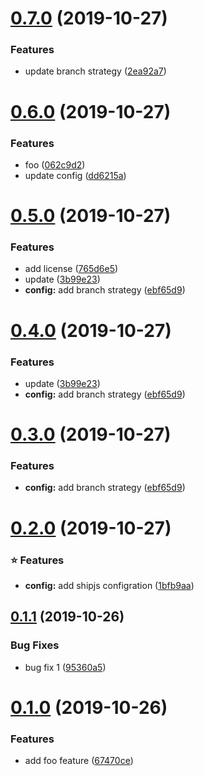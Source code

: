 # [0.7.0](https://github.com/kazupon/sandbox-shipjs/compare/v0.6.0...v0.7.0) (2019-10-27)


### Features

* update branch strategy ([2ea92a7](https://github.com/kazupon/sandbox-shipjs/commit/2ea92a7fa7d97c08c4f3ae4d6d2fb4b98a7bc9af))



# [0.6.0](https://github.com/kazupon/sandbox-shipjs/compare/v0.5.0...v0.6.0) (2019-10-27)


### Features

* foo ([062c9d2](https://github.com/kazupon/sandbox-shipjs/commit/062c9d202c00bc73422b3c3a7094d67ac1f37099))
* update config ([dd6215a](https://github.com/kazupon/sandbox-shipjs/commit/dd6215a535d033af9ef8b28c540c2b764e46fd75))



# [0.5.0](https://github.com/kazupon/sandbox-shipjs/compare/v0.4.0...v0.5.0) (2019-10-27)


### Features

* add license ([765d6e5](https://github.com/kazupon/sandbox-shipjs/commit/765d6e5591d3bc5b4f97014f7f651ae10dbd9cca))
* update ([3b99e23](https://github.com/kazupon/sandbox-shipjs/commit/3b99e23ff39d2f39d0d437e12267ff6caa6535a5))
* **config:** add branch strategy ([ebf65d9](https://github.com/kazupon/sandbox-shipjs/commit/ebf65d9db3579c856230ae939271c6f95ed6b8a1))



# [0.4.0](https://github.com/kazupon/sandbox-shipjs/compare/v0.3.0...v0.4.0) (2019-10-27)


### Features

* update ([3b99e23](https://github.com/kazupon/sandbox-shipjs/commit/3b99e23ff39d2f39d0d437e12267ff6caa6535a5))
* **config:** add branch strategy ([ebf65d9](https://github.com/kazupon/sandbox-shipjs/commit/ebf65d9db3579c856230ae939271c6f95ed6b8a1))



# [0.3.0](https://github.com/kazupon/sandbox-shipjs/compare/v0.2.0...v0.3.0) (2019-10-27)


### Features

* **config:** add branch strategy ([ebf65d9](https://github.com/kazupon/sandbox-shipjs/commit/ebf65d9db3579c856230ae939271c6f95ed6b8a1))



# [0.2.0](https://github.com/kazupon/sandbox-shipjs/compare/v0.1.1...v0.2.0) (2019-10-27)


### :star: Features

* **config:** add shipjs configration ([1bfb9aa](https://github.com/kazupon/sandbox-shipjs/commit/1bfb9aa25744a4ce0fb41fdf8c0e59a36b724fb3))



## [0.1.1](https://github.com/kazupon/sandbox-shipjs/compare/v0.1.0...v0.1.1) (2019-10-26)


### Bug Fixes

* bug fix 1 ([95360a5](https://github.com/kazupon/sandbox-shipjs/commit/95360a5177c7c48ecb89a310b259604100ebf6d4))



# [0.1.0](https://github.com/kazupon/sandbox-shipjs/compare/67470cede0d76eb5562d72412c344c112d87ef49...v0.1.0) (2019-10-26)


### Features

* add foo feature ([67470ce](https://github.com/kazupon/sandbox-shipjs/commit/67470cede0d76eb5562d72412c344c112d87ef49))



